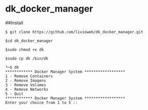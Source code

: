 # dk_docker_manager

##Install



````
$ git clone https://github.com/livioweb/dk_docker_manager.git
````

````
$cd dk_docker_manager
````
````
$sudo chmod +x dk
````
````
$sudo cp dk /bin/dk
````

````
╰─$ dk
************ Docker Manager System ******************
1 - Remove Containers 
2 - Remove Imagens 
3 - Remove Volumes 
4 - Remove Networks 
5 - Quit
************ Docker Manager System ******************
Enter your choice from 1 to 5 ::
````
